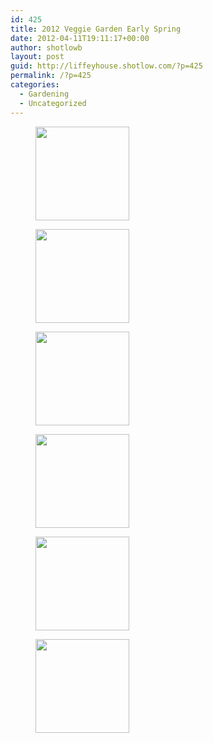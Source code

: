 ```yaml
---
id: 425
title: 2012 Veggie Garden Early Spring
date: 2012-04-11T19:11:17+00:00
author: shotlowb
layout: post
guid: http://liffeyhouse.shotlow.com/?p=425
permalink: /?p=425
categories:
  - Gardening
  - Uncategorized
---
```

<div id='gallery-8' class='gallery galleryid-425 gallery-columns-3 gallery-size-thumbnail'>
  <figure class='gallery-item'> 
  
  <div class='gallery-icon landscape'>
    <a href='http://localhost:4567/wp-content/uploads/2012/04/IMG_0111.jpg'><img width="150" height="150" src="http://localhost:4567/wp-content/uploads/2012/04/IMG_0111-150x150.jpg" class="attachment-thumbnail size-thumbnail" alt="" srcset="http://localhost:4567/wp-content/uploads/2012/04/IMG_0111-150x150.jpg 150w, http://localhost:4567/wp-content/uploads/2012/04/IMG_0111-100x100.jpg 100w" sizes="100vw" /></a>
  </div></figure><figure class='gallery-item'> 
  
  <div class='gallery-icon portrait'>
    <a href='http://localhost:4567/wp-content/uploads/2012/04/IMG_0110.jpg'><img width="150" height="150" src="http://localhost:4567/wp-content/uploads/2012/04/IMG_0110-150x150.jpg" class="attachment-thumbnail size-thumbnail" alt="" srcset="http://localhost:4567/wp-content/uploads/2012/04/IMG_0110-150x150.jpg 150w, http://localhost:4567/wp-content/uploads/2012/04/IMG_0110-100x100.jpg 100w" sizes="100vw" /></a>
  </div></figure><figure class='gallery-item'> 
  
  <div class='gallery-icon landscape'>
    <a href='http://localhost:4567/wp-content/uploads/2012/04/IMG_0109.jpg'><img width="150" height="150" src="http://localhost:4567/wp-content/uploads/2012/04/IMG_0109-150x150.jpg" class="attachment-thumbnail size-thumbnail" alt="" srcset="http://localhost:4567/wp-content/uploads/2012/04/IMG_0109-150x150.jpg 150w, http://localhost:4567/wp-content/uploads/2012/04/IMG_0109-100x100.jpg 100w" sizes="100vw" /></a>
  </div></figure><figure class='gallery-item'> 
  
  <div class='gallery-icon landscape'>
    <a href='http://localhost:4567/wp-content/uploads/2012/04/IMG_0104.jpg'><img width="150" height="150" src="http://localhost:4567/wp-content/uploads/2012/04/IMG_0104-150x150.jpg" class="attachment-thumbnail size-thumbnail" alt="" srcset="http://localhost:4567/wp-content/uploads/2012/04/IMG_0104-150x150.jpg 150w, http://localhost:4567/wp-content/uploads/2012/04/IMG_0104-100x100.jpg 100w" sizes="100vw" /></a>
  </div></figure><figure class='gallery-item'> 
  
  <div class='gallery-icon portrait'>
    <a href='http://localhost:4567/wp-content/uploads/2012/04/IMG_0103.jpg'><img width="150" height="150" src="http://localhost:4567/wp-content/uploads/2012/04/IMG_0103-150x150.jpg" class="attachment-thumbnail size-thumbnail" alt="" srcset="http://localhost:4567/wp-content/uploads/2012/04/IMG_0103-150x150.jpg 150w, http://localhost:4567/wp-content/uploads/2012/04/IMG_0103-100x100.jpg 100w" sizes="100vw" /></a>
  </div></figure><figure class='gallery-item'> 
  
  <div class='gallery-icon portrait'>
    <a href='http://localhost:4567/wp-content/uploads/2012/04/IMG_0102.jpg'><img width="150" height="150" src="http://localhost:4567/wp-content/uploads/2012/04/IMG_0102-150x150.jpg" class="attachment-thumbnail size-thumbnail" alt="" srcset="http://localhost:4567/wp-content/uploads/2012/04/IMG_0102-150x150.jpg 150w, http://localhost:4567/wp-content/uploads/2012/04/IMG_0102-100x100.jpg 100w" sizes="100vw" /></a>
  </div></figure>
</div>